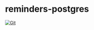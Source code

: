 # reminders-postgres

[![Git](https://app.soluble.cloud/api/v1/public/badges/75284392-d387-4cab-b50d-a7e1955d4dd5.svg?orgId=498499820349)](https://app.soluble.cloud/repos/details/github.com/jeffkwiat/reminders-postgres?orgId=498499820349)  

